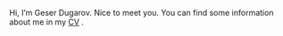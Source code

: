 Hi, I’m Geser Dugarov. Nice to meet you. You can find some information about me in my [CV](https://geserdugarov.github.io) .

